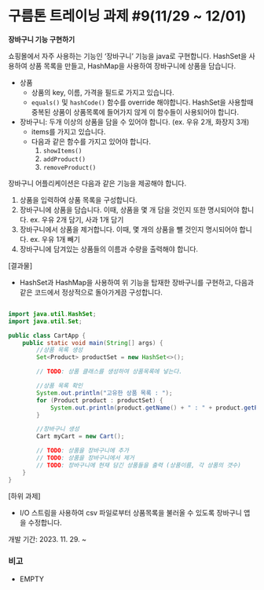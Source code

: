 # 구름톤 트레이닝 과제 #9(11/29 ~ 12/01)

**장바구니 기능 구현하기**

쇼핑몰에서 자주 사용하는 기능인 ‘장바구니’ 기능을 java로 구현합니다. HashSet을 사용하여 상품 목록을 만들고, HashMap을 사용하여 장바구니에 상품을 담습니다.

- 상품
  - 상품의 key, 이름, 가격을 필드로 가지고 있습니다.
  - `equals()` 및 `hashCode()` 함수를 override 해야합니다. HashSet을 사용할때 중복된 상품이 상품목록에 들어가지 않게 이 함수들이 사용되어야 합니다.
- 장바구니: 두개 이상의 상품을 담을 수 있어야 합니다. (ex. 우유 2개, 화장지 3개)
  - items를 가지고 있습니다.
  - 다음과 같은 함수를 가지고 있어야 합니다.
    1. `showItems()`
    2. `addProduct()`
    3. `removeProduct()`

장바구니 어플리케이션은 다음과 같은 기능을 제공해야 합니다.
1. 상품을 입력하여 상품 목록을 구성합니다.
2. 장바구니에 상품을 담습니다. 이때, 상품을 몇 개 담을 것인지 또한 명시되어야 합니다. ex. 우유 2개 담기, 사과 1개 담기
3. 장바구니에서 상품을 제거합니다. 이때, 몇 개의 상품을 뺄 것인지 명시되어야 합니다. ex. 우유 1개 빼기
4. 장바구니에 담겨있는 상품들의 이름과 수량을 출력해야 합니다.

[결과물]
- HashSet과 HashMap을 사용하여 위 기능을 탑재한 장바구니를 구현하고, 다음과 같은 코드에서 정상적으로 돌아가게끔 구성합니다.
```java

import java.util.HashSet;
import java.util.Set;

public class CartApp {
    public static void main(String[] args) {
        //상품 목록 생성
        Set<Product> productSet = new HashSet<>();

        // TODO: 상품 클래스를 생성하여 상품목록에 넣는다.

        //상품 목록 확인
        System.out.println("고유한 상품 목록 : ");
        for (Product product : productSet) {
            System.out.println(product.getName() + " : " + product.getPrice());
        }

        //장바구니 생성
        Cart myCart = new Cart();

        // TODO: 상품을 장바구니에 추가
        // TODO: 상품을 장바구니에서 제거
        // TODO: 장바구니에 현재 담긴 상품들을 출력 (상품이름, 각 상품의 갯수)
    }
}

```



[하위 과제]

-   I/O 스트림을 사용하여 csv 파일로부터 상품목록을 불러올 수 있도록 장바구니 앱을 수정합니다.

개발 기간: 2023. 11. 29. ~

### 비고

-   EMPTY
